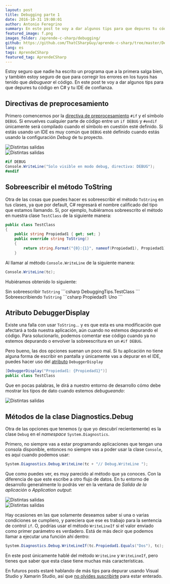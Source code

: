 ```yaml
---
layout: post
title: Debugging parte 1
date: 2016-10-31 19:00:01
author: Antonio Feregrino
summary: En este post te voy a dar algunos tips para que depures tu código en C# y tu IDE de confianza.
featured_image: f.png
images_folder: /aprende-c-sharp/debugging/
github: https://github.com/ThatCSharpGuy/aprende-c-sharp/tree/master/DebuggingTips
lang: es
tags: AprendeCSharp
featured_tag: AprendeCSharp
---
```


Estoy seguro que nadie ha escrito un programa que a la primera salga bien, y también estoy seguro de que para corregir los errores en los tuyos has tenido que *debuguear* el código. En este post te voy a dar algunos tips para que depures tu código en C# y tu IDE de confianza.

## Directivas de preprocesamiento  
Primero comencemos por la <a href="../directivas-preprocesador-c-sharp">directiva de preprocesamiento</a> `#if` y el símbolo `DEBUG`. Si envuelves cualquier parte de código entre un `if DEBUG` y `#endif` únicamente será compilado cuando el símbolo en cuestión esté definido. Si estás usando un IDE es muy común que `DEBUG` esté definido cuando estás usando la configuración  *Debug* de tu proyecto.

<div class="pure-g">
<div class="pure-u-1 pure-u-md-1-2">
<img src="https://thatcsharpguy.github.io/postimages/aprende-c-sharp__debugging__config-vs.png" title="Distintas salidas" />
</div>
<div class="pure-u-1 pure-u-md-1-2">
<img src="https://thatcsharpguy.github.io/postimages/aprende-c-sharp__debugging__config-xs.jpg" title="Distintas salidas" />
</div>  
</div>  

```csharp  
#if DEBUG
Console.WriteLine("Solo visible en modo debug, directiva: DEBUG");
#endif
```  

## Sobreescribir el método ToString  
Otra de las cosas que puedes hacer es sobreescribir el método `ToString` en tus clases, ya que por default, C# regresará el nombre calificado del tipo que estamos llamando. Si, por ejemplo, hubiéramos sobreescrito el método en nuestra clase `TestClass` de la siguiente manera:  

```csharp  
public class TestClass
{
    public string Propiedad1 { get; set; }
    public override string ToString()
    {
        return string.Format("{0}:{1}", nameof(Propiedad1), Propiedad1);
    }
```  

Al llamar al método `Console.WriteLine` de la siguiente manera:

```csharp  
Console.WriteLine(tc);
```  

Hubiéramos obtenido lo siguiente:  

<div class="pure-g">
<div class="pure-u-1 pure-u-md-1-2">
Sin sobreescribir <code>ToString</code>
```csharp  
DebuggingTips.TestClass
```  
</div>
<div class="pure-u-1 pure-u-md-1-2">
Sobreescribiendo <code>ToString</code>
```csharp  
Propiedad1: Uno
```  
</div>  
</div>  

## Atributo DebuggerDisplay  
Existe una falla con usar `ToString`... y es que esta es una modificación que afectará a toda nuestra aplicación, aún cuando no estemos depurando el código. Para solucionarlo, podemos comentar ese código cuando ya no estemos depurando o envolver la sobreescritura en un `#if DEBUG`.

Pero bueno, las dos opciones suenan un poco mal. Si tu aplicación no tiene alguna forma de escribir en pantalla y únicamente vas a depurar en el IDE, puedes hacer uso del <a href="../atributos-c-sharp">atributo</a> `DebuggerDisplay` 

```csharp  
[DebuggerDisplay("Propiedad1: {Propiedad1}")]
public class TestClass
```  

Que en pocas palabras, le dirá a nuestro entorno de desarrollo cómo debe mostrar los tipos de dato cuando estemos *debugueando*:  

<img src="https://thatcsharpguy.github.io/postimages/aprende-c-sharp__debugging__debugger-display.jpg" title="Distintas salidas" />

## Métodos de la clase Diagnostics.Debug  
Otra de las opciones que tenemos (y que yo descubrí recientemente) es la clase `Debug` en el *namespace* `System.Diagnostics`.

Primero, no siempre vas a estar programando aplicaciones que tengan una consola disponible, entonces no siempre vas a poder usar la clase `Console`, es aquí cuando podemos usar:

```csharp  
System.Diagnostics.Debug.WriteLine(tc + "// Debug.WriteLine ");
```  

Que como puedes ver, es muy parecido al método que ya conoces. Con la diferencia de que este escribe a otro flujo de datos. En tu entorno de desarrollo generalmente lo podrás ver en la ventana de *Salida de la aplicación* o *Application output*:

<div class="pure-g">
<div class="pure-u-1 pure-u-md-1-2">
<img src="https://thatcsharpguy.github.io/postimages/aprende-c-sharp__debugging__writelines-vs.png" title="Distintas salidas" />
</div>
<div class="pure-u-1 pure-u-md-1-2">
<img src="https://thatcsharpguy.github.io/postimages/aprende-c-sharp__debugging__writelines-xs.jpg" title="Distintas salidas" />
</div>  
</div>  


Hay ocasiones en las que solamente deseamos saber si una o varias condiciones se cumpliero, y pareciera que ese es trabajo para la sentencia de control `if`. O, podrías usar el método `WriteLineIf` si el valor enviado como primer parámetro es verdadero. Está de más decir que podemos llamar a ejecutar una función ahí dentro:

```csharp  
System.Diagnostics.Debug.WriteLineIf(tc.Propiedad1.Equals("Dos"), tc);
```  

En este post únicamente hablé del método `WriteLine` y `WriteLineIf`, pero tienes que saber que esta clase tiene muchas más características.

En futuros posts estaré hablando de más tips para depurar usando Visual Studio y Xamarin Studio, así que <a href="http://localhost:4000/unete/">no olvides suscribirte</a> para estar enterado.
 